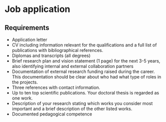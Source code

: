 # Job application

## Requirements

- Application letter
- CV including information relevant for the qualifications and a full list of publications with bibliographical references.
- Diplomas and transcripts (all degrees)
- Brief research plan and vision statement (1 page) for the next 3-5 years, also identifying internal and external collaboration partners
- Documentation of external research funding raised during the career. This documentation should be clear about who had what type of roles in the projects.
- Three references with contact information.
- Up to ten top scientific publications. Your doctoral thesis is regarded as one work.
- Description of your research stating which works you consider most important and a brief description of the other listed works.
- Documented pedagogical competence